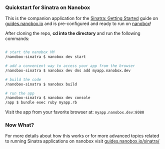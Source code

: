 ### Quickstart for Sinatra on Nanobox
This is the companion application for the [Sinatra: Getting Started](https://guides.nanobox.io/sinatra/) guide on [guides.nanobox.io](https://guides.nanobox.io) and is pre-configured and ready to run on [nanobox](https://desktop.nanobox.io/)!

After cloning the repo, **cd into the directory** and run the following commands:

``` bash

# start the nanobox VM
/nanobox-sinatra $ nanobox dev start

# add a convenient way to access your app from the browser
/nanobox-sinatra $ nanobox dev dns add myapp.nanobox.dev

# build the code
/nanobox-sinatra $ nanobox build

# run the app
/nanobox-sinatra $ nanobox dev console
/app $ bundle exec ruby myapp.rb
```

Visit the app from your favorite browser at: `myapp.nanobox.dev:8080`

### Now What?
For more details about how this works or for more advanced topics related to running Sinatra applications on nanobox visit [guides.nanobox.io/sinatra/](https://guides.nanobox.io/sinatra/)
